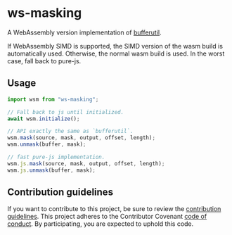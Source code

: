 # ws-masking

A WebAssembly version implementation of [bufferutil](https://github.com/websockets/bufferutil).

If WebAssembly SIMD is supported, the SIMD version of the wasm build is automatically used.
Otherwise, the normal wasm build is used. In the worst case, fall back to pure-js.

## Usage

```js
import wsm from "ws-masking";

// Fall back to js until initialized.
await wsm.initialize();

// API exactly the same as `bufferutil`.
wsm.mask(source, mask, output, offset, length);
wsm.unmask(buffer, mask);

// fast pure-js implementation.
wsm.js.mask(source, mask, output, offset, length);
wsm.js.unmask(buffer, mask);
```

## Contribution guidelines

If you want to contribute to this project, be sure to review the [contribution guidelines](CONTRIBUTING.md).
This project adheres to the Contributor Covenant [code of conduct](CODE_OF_CONDUCT.md). By participating, you are expected to uphold this code.
